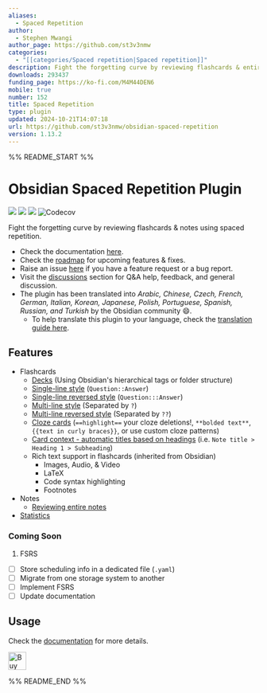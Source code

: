 ```yaml
---
aliases:
  - Spaced Repetition
author:
  - Stephen Mwangi
author_page: https://github.com/st3v3nmw
categories:
  - "[[categories/Spaced repetition|Spaced repetition]]"
description: Fight the forgetting curve by reviewing flashcards & entire notes.
downloads: 293437
funding_page: https://ko-fi.com/M4M44DEN6
mobile: true
number: 152
title: Spaced Repetition
type: plugin
updated: 2024-10-21T14:07:18
url: https://github.com/st3v3nmw/obsidian-spaced-repetition
version: 1.13.2
---
```


%% README_START %%

# Obsidian Spaced Repetition Plugin

<img src="https://img.shields.io/github/downloads/st3v3nmw/obsidian-spaced-repetition/total" /> <img src="https://img.shields.io/github/downloads/st3v3nmw/obsidian-spaced-repetition/latest/total?style=flat-square" /> <img src="https://img.shields.io/github/manifest-json/v/st3v3nmw/obsidian-spaced-repetition?style=flat-square" /> <img alt="Codecov" src="https://img.shields.io/codecov/c/gh/st3v3nmw/obsidian-spaced-repetition">

Fight the forgetting curve by reviewing flashcards & notes using spaced repetition.

-   Check the documentation [here](https://www.stephenmwangi.com/obsidian-spaced-repetition/).
-   Check the [roadmap](https://github.com/st3v3nmw/obsidian-spaced-repetition/projects/3/) for upcoming features & fixes.
-   Raise an issue [here](https://github.com/st3v3nmw/obsidian-spaced-repetition/issues/) if you have a feature request or a bug report.
-   Visit the [discussions](https://github.com/st3v3nmw/obsidian-spaced-repetition/discussions/) section for Q&A help, feedback, and general discussion.
-   The plugin has been translated into _Arabic, Chinese, Czech, French, German, Italian, Korean, Japanese, Polish, Portuguese, Spanish, Russian, and Turkish_ by the Obsidian community 😄.
    -   To help translate this plugin to your language, check the [translation guide here](https://www.stephenmwangi.com/obsidian-spaced-repetition/contributing/#translating_1).

## Features

-   Flashcards
    -   [Decks](https://www.stephenmwangi.com/obsidian-spaced-repetition/flashcards/decks/) (Using Obsidian's hierarchical tags or folder structure)
    -   [Single-line style](https://www.stephenmwangi.com/obsidian-spaced-repetition/flashcards/q-and-a-cards/#single-line-basic) (`Question::Answer`)
    -   [Single-line reversed style](https://www.stephenmwangi.com/obsidian-spaced-repetition/flashcards/q-and-a-cards/#single-line-bidirectional) (`Question:::Answer`)
    -   [Multi-line style](https://www.stephenmwangi.com/obsidian-spaced-repetition/flashcards/q-and-a-cards/#multi-line-basic) (Separated by `?`)
    -   [Multi-line reversed style](https://www.stephenmwangi.com/obsidian-spaced-repetition/flashcards/q-and-a-cards/#multi-line-bidirectional) (Separated by `??`)
    -   [Cloze cards](https://www.stephenmwangi.com/obsidian-spaced-repetition/flashcards/cloze-cards/) (`==highlight==` your cloze deletions!, `**bolded text**`, `{{text in curly braces}}`, or use custom cloze patterns)
    -   [Card context - automatic titles based on headings](https://www.stephenmwangi.com/obsidian-spaced-repetition/flashcards/reviewing/#context) (i.e. `Note title > Heading 1 > Subheading`)
    -   Rich text support in flashcards (inherited from Obsidian)
        -   Images, Audio, & Video
        -   LaTeX
        -   Code syntax highlighting
        -   Footnotes
-   Notes
    -   [Reviewing entire notes](https://www.stephenmwangi.com/obsidian-spaced-repetition/notes/)
-   [Statistics](https://www.stephenmwangi.com/obsidian-spaced-repetition/flashcards/statistics/)

### Coming Soon

1. FSRS

-   [ ] Store scheduling info in a dedicated file (`.yaml`)
-   [ ] Migrate from one storage system to another
-   [ ] Implement FSRS
-   [ ] Update documentation

## Usage

Check the [documentation](https://www.stephenmwangi.com/obsidian-spaced-repetition/) for more details.

<a href='https://ko-fi.com/M4M44DEN6' target='_blank'><img height='36' style='border:0px;height:36px;' src='https://cdn.ko-fi.com/cdn/kofi3.png?v=2' border='0' alt='Buy Me a Coffee at ko-fi.com' /></a>


%% README_END %%